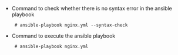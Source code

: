 * Command to check whether there is no syntax error in the ansible playbook

       # ansible-playbook nginx.yml --syntax-check
       
* Command to execute the ansible playbook

       # ansible-playbook nginx.yml
